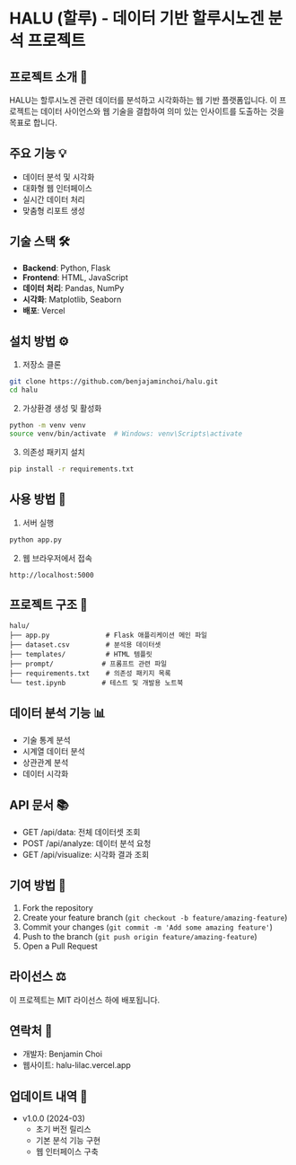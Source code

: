 # HALU (할루) - 데이터 기반 할루시노겐 분석 프로젝트

## 프로젝트 소개 🌟
HALU는 할루시노겐 관련 데이터를 분석하고 시각화하는 웹 기반 플랫폼입니다. 이 프로젝트는 데이터 사이언스와 웹 기술을 결합하여 의미 있는 인사이트를 도출하는 것을 목표로 합니다.

## 주요 기능 💡
- 데이터 분석 및 시각화
- 대화형 웹 인터페이스
- 실시간 데이터 처리
- 맞춤형 리포트 생성

## 기술 스택 🛠
- **Backend**: Python, Flask
- **Frontend**: HTML, JavaScript
- **데이터 처리**: Pandas, NumPy
- **시각화**: Matplotlib, Seaborn
- **배포**: Vercel

## 설치 방법 ⚙️
1. 저장소 클론
```bash
git clone https://github.com/benjajaminchoi/halu.git
cd halu
```

2. 가상환경 생성 및 활성화
```bash
python -m venv venv
source venv/bin/activate  # Windows: venv\Scripts\activate
```

3. 의존성 패키지 설치
```bash
pip install -r requirements.txt
```

## 사용 방법 📝
1. 서버 실행
```bash
python app.py
```

2. 웹 브라우저에서 접속
```
http://localhost:5000
```

## 프로젝트 구조 📂
```
halu/
├── app.py              # Flask 애플리케이션 메인 파일
├── dataset.csv         # 분석용 데이터셋
├── templates/          # HTML 템플릿
├── prompt/            # 프롬프트 관련 파일
├── requirements.txt    # 의존성 패키지 목록
└── test.ipynb         # 테스트 및 개발용 노트북
```

## 데이터 분석 기능 📊
- 기술 통계 분석
- 시계열 데이터 분석
- 상관관계 분석
- 데이터 시각화

## API 문서 📚
- GET /api/data: 전체 데이터셋 조회
- POST /api/analyze: 데이터 분석 요청
- GET /api/visualize: 시각화 결과 조회

## 기여 방법 🤝
1. Fork the repository
2. Create your feature branch (`git checkout -b feature/amazing-feature`)
3. Commit your changes (`git commit -m 'Add some amazing feature'`)
4. Push to the branch (`git push origin feature/amazing-feature`)
5. Open a Pull Request

## 라이선스 ⚖️
이 프로젝트는 MIT 라이선스 하에 배포됩니다.

## 연락처 📧
- 개발자: Benjamin Choi
- 웹사이트: halu-lilac.vercel.app

## 업데이트 내역 🔄
- v1.0.0 (2024-03)
  - 초기 버전 릴리스
  - 기본 분석 기능 구현
  - 웹 인터페이스 구축